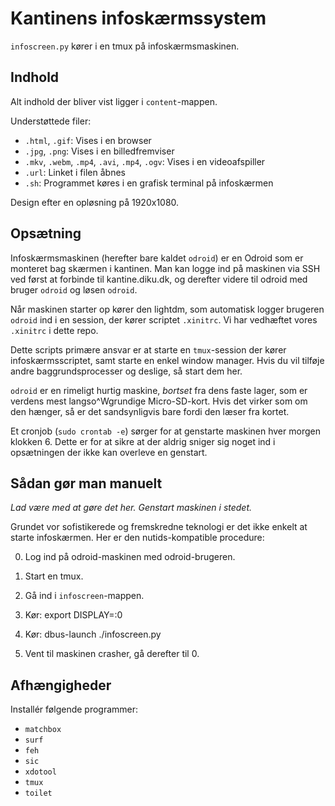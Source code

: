 Kantinens infoskærmssystem
==========================

`infoscreen.py` kører i en tmux på infoskærmsmaskinen.

Indhold
-------

Alt indhold der bliver vist ligger i `content`-mappen.

Understøttede filer:

  * `.html`, `.gif`: Vises i en browser
  * `.jpg`, `.png`: Vises i en billedfremviser
  * `.mkv`, `.webm`, `.mp4`, `.avi`, `.mp4`, `.ogv`: Vises i en videoafspiller
  * `.url`: Linket i filen åbnes
  * `.sh`: Programmet køres i en grafisk terminal på infoskærmen

Design efter en opløsning på 1920x1080.

Opsætning
---------

Infoskærmsmaskinen (herefter bare kaldet `odroid`) er en Odroid som er
monteret bag skærmen i kantinen.  Man kan logge ind på maskinen via
SSH ved først at forbinde til kantine.diku.dk, og derefter videre til
odroid med bruger `odroid` og løsen `odroid`.

Når maskinen starter op kører den lightdm, som automatisk logger
brugeren `odroid` ind i en session, der kører scriptet `.xinitrc`.
Vi har vedhæftet vores `.xinitrc` i dette repo.

Dette scripts primære ansvar er at starte en `tmux`-session der kører
infoskærmsscriptet, samt starte en enkel window manager.  Hvis du vil
tilføje andre baggrundsprocesser og deslige, så start dem her.

`odroid` er en rimeligt hurtig maskine, *bortset* fra dens faste
lager, som er verdens mest langso^Wgrundige Micro-SD-kort.  Hvis det
virker som om den hænger, så er det sandsynligvis bare fordi den læser
fra kortet.

Et cronjob (`sudo crontab -e`) sørger for at genstarte maskinen hver
morgen klokken 6.  Dette er for at sikre at der aldrig sniger sig
noget ind i opsætningen der ikke kan overleve en genstart.

Sådan gør man manuelt
---------------------

*Lad være med at gøre det her.  Genstart maskinen i stedet.*

Grundet vor sofistikerede og fremskredne teknologi er det ikke enkelt
at starte infoskærmen.  Her er den nutids-kompatible procedure:

  0) Log ind på odroid-maskinen med odroid-brugeren.

  1) Start en tmux.

  2) Gå ind i `infoscreen`-mappen.

  3) Kør: export DISPLAY=:0

  4) Kør: dbus-launch ./infoscreen.py

  5) Vent til maskinen crasher, gå derefter til 0.

Afhængigheder
-------------

Installér følgende programmer:

  + `matchbox`
  + `surf`
  + `feh`
  + `sic`
  + `xdotool`
  + `tmux`
  + `toilet`
